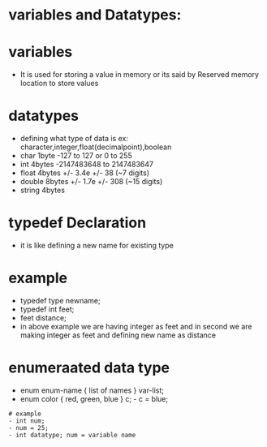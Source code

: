 # variables and Datatypes:
# variables
  - It is used for storing a value in memory or its said by Reserved memory location to store values
   # datatypes
   - defining what type of data is ex: character,integer,float(decimalpoint),boolean
   - char 	1byte 	-127 to 127 or 0 to 255
   - int 	4bytes 	-2147483648 to 2147483647
   - float 4bytes 	+/- 3.4e +/- 38 (~7 digits)
   - double 8bytes 	+/- 1.7e +/- 308 (~15 digits)
   - string 4bytes
   # typedef Declaration
   - it is like defining a new name for existing type
   
   
   # example
   - typedef type newname; 
   - typedef int feet;
   - feet distance;
   - in above example we are having integer as feet and in second we are making integer as feet and defining new name as distance
   
   
   # enumeraated data type
   - enum enum-name { list of names } var-list;
   - enum color { red, green, blue } c;
    - c = blue;
    
    
    
    # example
    - int num;
    - num = 25;
    - int datatype; num = variable name
    
